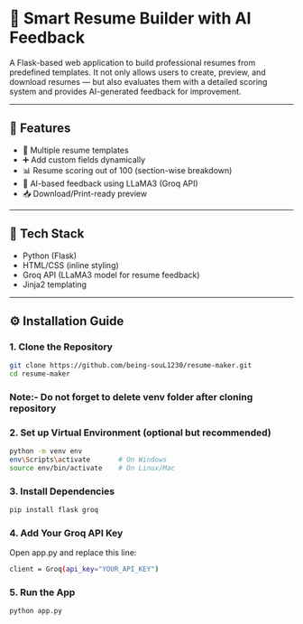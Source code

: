 # 🧠 Smart Resume Builder with AI Feedback

A Flask-based web application to build professional resumes from predefined templates. It not only allows users to create, preview, and download resumes — but also evaluates them with a detailed scoring system and provides AI-generated feedback for improvement.

---

## 🚀 Features

- 📝 Multiple resume templates
- ➕ Add custom fields dynamically
- 📊 Resume scoring out of 100 (section-wise breakdown)
- 🤖 AI-based feedback using LLaMA3 (Groq API)
- 📥 Download/Print-ready preview

---

## 📂 Tech Stack

- Python (Flask)
- HTML/CSS (inline styling)
- Groq API (LLaMA3 model for resume feedback)
- Jinja2 templating

---

## ⚙️ Installation Guide

### 1. Clone the Repository
```bash
git clone https://github.com/being-souL1230/resume-maker.git
cd resume-maker
```
### Note:- Do not forget to delete venv folder after cloning repository
### 2. Set up Virtual Environment (optional but recommended)
```bash
python -m venv env
env\Scripts\activate       # On Windows
source env/bin/activate    # On Linux/Mac
```

### 3. Install Dependencies
```bash
pip install flask groq
```

### 4. Add Your Groq API Key

Open app.py and replace this line:
```bash
client = Groq(api_key="YOUR_API_KEY")
```

### 5. Run the App
```bash
python app.py
```

